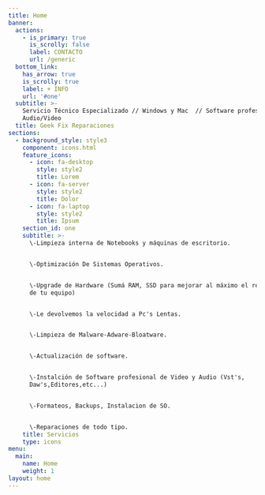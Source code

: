 ```yaml
---
title: Home
banner:
  actions:
    - is_primary: true
      is_scrolly: false
      label: CONTACTO
      url: /generic
  bottom_link:
    has_arrow: true
    is_scrolly: true
    label: + INFO
    url: '#one'
  subtitle: >-
    Servicio Técnico Especializado // Windows y Mac  // Software profesional de
    Audio/Video
  title: Geek Fix Reparaciones
sections:
  - background_style: style3
    component: icons.html
    feature_icons:
      - icon: fa-desktop
        style: style2
        title: Lorem
      - icon: fa-server
        style: style2
        title: Dolor
      - icon: fa-laptop
        style: style2
        title: Ipsum
    section_id: one
    subtitle: >-
      \-Limpieza interna de Notebooks y máquinas de escritorio. 


      \-Optimización De Sistemas Operativos.


      \-Upgrade de Hardware (Sumá RAM, SSD para mejorar al máximo el rendimiento
      de tu equipo)


      \-Le devolvemos la velocidad a Pc's Lentas.


      \-Limpieza de Malware-Adware-Bloatware.


      \-Actualización de software.


      \-Instalción de Software profesional de Video y Audio (Vst's,
      Daw's,Editores,etc...)


      \-Formateos, Backups, Instalacion de SO.


      \-Reparaciones de todo tipo.
    title: Servicios
    type: icons
menu:
  main:
    name: Home
    weight: 1
layout: home
---
```


